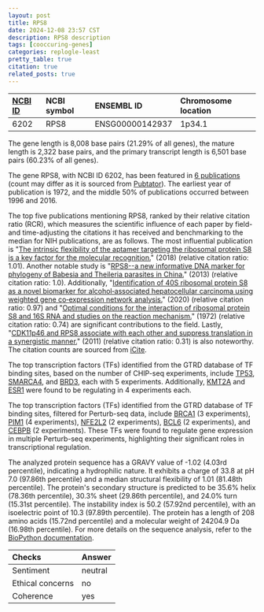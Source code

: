 ```yaml
---
layout: post
title: RPS8
date: 2024-12-08 23:57 CST
description: RPS8 description
tags: [cooccuring-genes]
categories: replogle-least
pretty_table: true
citation: true
related_posts: true
---
```




| [NCBI ID](https://www.ncbi.nlm.nih.gov/gene/6202) | NCBI symbol | ENSEMBL ID | Chromosome location |
| :-------- | :------- | :-------- | :------- |
| 6202  | RPS8 | ENSG00000142937 | 1p34.1 |



The gene length is 8,008 base pairs (21.29% of all genes), the mature length is 2,322 base pairs, and the primary transcript length is 6,501 base pairs (60.23% of all genes).


The gene RPS8, with NCBI ID 6202, has been featured in [6 publications](https://pubmed.ncbi.nlm.nih.gov/?term=%22RPS8%22) (count may differ as it is sourced from [Pubtator](https://academic.oup.com/nar/article/47/W1/W587/5494727)). The earliest year of publication is 1972, and the middle 50% of publications occurred between 1996 and 2016.


The top five publications mentioning RPS8, ranked by their relative citation ratio (RCR), which measures the scientific influence of each paper by field- and time-adjusting the citations it has received and benchmarking to the median for NIH publications, are as follows. The most influential publication is "[The intrinsic flexibility of the aptamer targeting the ribosomal protein S8 is a key factor for the molecular recognition.](https://pubmed.ncbi.nlm.nih.gov/29413905)" (2018) (relative citation ratio: 1.01). Another notable study is "[RPS8--a new informative DNA marker for phylogeny of Babesia and Theileria parasites in China.](https://pubmed.ncbi.nlm.nih.gov/24244571)" (2013) (relative citation ratio: 1.0). Additionally, "[Identification of 40S ribosomal protein S8 as a novel biomarker for alcohol‑associated hepatocellular carcinoma using weighted gene co‑expression network analysis.](https://pubmed.ncbi.nlm.nih.gov/32627011)" (2020) (relative citation ratio: 0.97) and "[Optimal conditions for the interaction of ribosomal protein S8 and 16S RNA and studies on the reaction mechanism.](https://pubmed.ncbi.nlm.nih.gov/4567808)" (1972) (relative citation ratio: 0.74) are significant contributions to the field. Lastly, "[CDK11p46 and RPS8 associate with each other and suppress translation in a synergistic manner.](https://pubmed.ncbi.nlm.nih.gov/21371428)" (2011) (relative citation ratio: 0.31) is also noteworthy. The citation counts are sourced from [iCite](https://icite.od.nih.gov).





The top transcription factors (TFs) identified from the GTRD database of TF binding sites, based on the number of CHIP-seq experiments, include [TP53](https://www.ncbi.nlm.nih.gov/gene/7157), [SMARCA4](https://www.ncbi.nlm.nih.gov/gene/6597), and [BRD3](https://www.ncbi.nlm.nih.gov/gene/8019), each with 5 experiments. Additionally, [KMT2A](https://www.ncbi.nlm.nih.gov/gene/4297) and [ESR1](https://www.ncbi.nlm.nih.gov/gene/2099) were found to be regulating in 4 experiments each.


The top transcription factors (TFs) identified from the GTRD database of TF binding sites, filtered for Perturb-seq data, include [BRCA1](https://www.ncbi.nlm.nih.gov/gene/6829) (3 experiments), [PIM1](https://www.ncbi.nlm.nih.gov/gene/6872) (4 experiments), [NFE2L2](https://www.ncbi.nlm.nih.gov/gene/6421) (2 experiments), [BCL6](https://www.ncbi.nlm.nih.gov/gene/11091) (2 experiments), and [CEBPB](https://www.ncbi.nlm.nih.gov/gene/7469) (2 experiments). These TFs were found to regulate gene expression in multiple Perturb-seq experiments, highlighting their significant roles in transcriptional regulation.








The analyzed protein sequence has a GRAVY value of -1.02 (4.03rd percentile), indicating a hydrophilic nature. It exhibits a charge of 33.8 at pH 7.0 (97.86th percentile) and a median structural flexibility of 1.01 (81.48th percentile). The protein's secondary structure is predicted to be 35.6% helix (78.36th percentile), 30.3% sheet (29.86th percentile), and 24.0% turn (15.31st percentile). The instability index is 50.2 (57.92nd percentile), with an isoelectric point of 10.3 (97.89th percentile). The protein has a length of 208 amino acids (15.72nd percentile) and a molecular weight of 24204.9 Da (16.98th percentile). For more details on the sequence analysis, refer to the [BioPython documentation](https://biopython.org/docs/1.75/api/Bio.SeqUtils.ProtParam.html).



| Checks    | Answer |
| :-------- | :------- |
| Sentiment  | neutral   |
| Ethical concerns | no     |
| Coherence    | yes    |